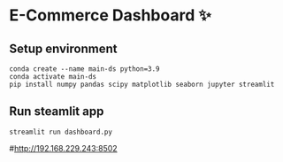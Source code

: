 # E-Commerce Dashboard ✨

## Setup environment
```
conda create --name main-ds python=3.9
conda activate main-ds
pip install numpy pandas scipy matplotlib seaborn jupyter streamlit 
```

## Run steamlit app
```
streamlit run dashboard.py
```

#http://192.168.229.243:8502